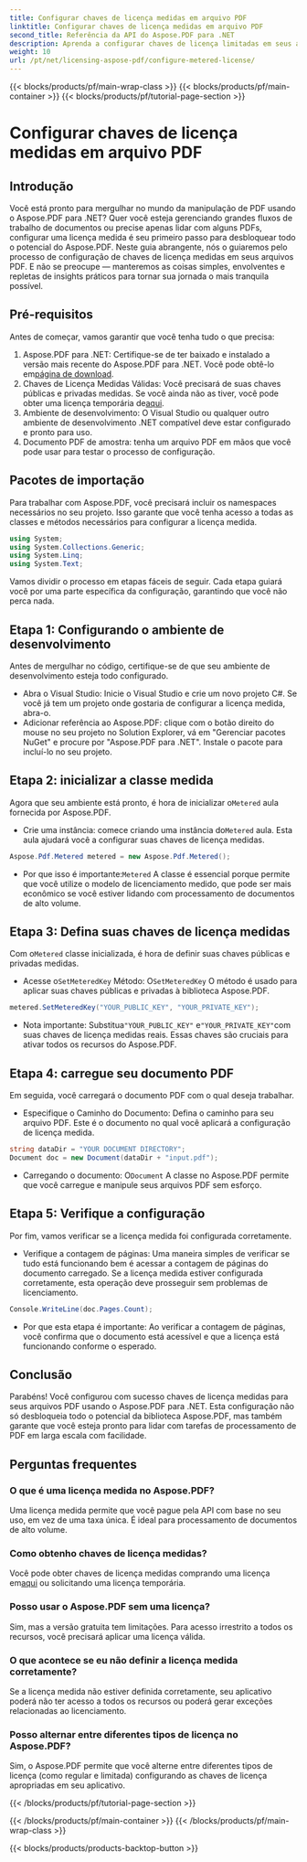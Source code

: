 ```yaml
---
title: Configurar chaves de licença medidas em arquivo PDF
linktitle: Configurar chaves de licença medidas em arquivo PDF
second_title: Referência da API do Aspose.PDF para .NET
description: Aprenda a configurar chaves de licença limitadas em seus arquivos PDF usando o Aspose.PDF para .NET com este guia abrangente passo a passo.
weight: 10
url: /pt/net/licensing-aspose-pdf/configure-metered-license/
---
```


{{< blocks/products/pf/main-wrap-class >}}
{{< blocks/products/pf/main-container >}}
{{< blocks/products/pf/tutorial-page-section >}}

# Configurar chaves de licença medidas em arquivo PDF

## Introdução

Você está pronto para mergulhar no mundo da manipulação de PDF usando o Aspose.PDF para .NET? Quer você esteja gerenciando grandes fluxos de trabalho de documentos ou precise apenas lidar com alguns PDFs, configurar uma licença medida é seu primeiro passo para desbloquear todo o potencial do Aspose.PDF. Neste guia abrangente, nós o guiaremos pelo processo de configuração de chaves de licença medidas em seus arquivos PDF. E não se preocupe — manteremos as coisas simples, envolventes e repletas de insights práticos para tornar sua jornada o mais tranquila possível.

## Pré-requisitos

Antes de começar, vamos garantir que você tenha tudo o que precisa:

1.  Aspose.PDF para .NET: Certifique-se de ter baixado e instalado a versão mais recente do Aspose.PDF para .NET. Você pode obtê-lo em[página de download](https://releases.aspose.com/pdf/net/).
2.  Chaves de Licença Medidas Válidas: Você precisará de suas chaves públicas e privadas medidas. Se você ainda não as tiver, você pode obter uma licença temporária de[aqui](https://purchase.aspose.com/temporary-license/).
3. Ambiente de desenvolvimento: O Visual Studio ou qualquer outro ambiente de desenvolvimento .NET compatível deve estar configurado e pronto para uso.
4. Documento PDF de amostra: tenha um arquivo PDF em mãos que você pode usar para testar o processo de configuração.

## Pacotes de importação

Para trabalhar com Aspose.PDF, você precisará incluir os namespaces necessários no seu projeto. Isso garante que você tenha acesso a todas as classes e métodos necessários para configurar a licença medida.

```csharp
using System;
using System.Collections.Generic;
using System.Linq;
using System.Text;
```

Vamos dividir o processo em etapas fáceis de seguir. Cada etapa guiará você por uma parte específica da configuração, garantindo que você não perca nada.

## Etapa 1: Configurando o ambiente de desenvolvimento

Antes de mergulhar no código, certifique-se de que seu ambiente de desenvolvimento esteja todo configurado.

- Abra o Visual Studio: Inicie o Visual Studio e crie um novo projeto C#. Se você já tem um projeto onde gostaria de configurar a licença medida, abra-o.
- Adicionar referência ao Aspose.PDF: clique com o botão direito do mouse no seu projeto no Solution Explorer, vá em "Gerenciar pacotes NuGet" e procure por "Aspose.PDF para .NET". Instale o pacote para incluí-lo no seu projeto.

## Etapa 2: inicializar a classe medida

 Agora que seu ambiente está pronto, é hora de inicializar o`Metered` aula fornecida por Aspose.PDF.

-  Crie uma instância: comece criando uma instância do`Metered` aula. Esta aula ajudará você a configurar suas chaves de licença medidas.

```csharp
Aspose.Pdf.Metered metered = new Aspose.Pdf.Metered();
```

-  Por que isso é importante:`Metered` A classe é essencial porque permite que você utilize o modelo de licenciamento medido, que pode ser mais econômico se você estiver lidando com processamento de documentos de alto volume.

## Etapa 3: Defina suas chaves de licença medidas

 Com o`Metered` classe inicializada, é hora de definir suas chaves públicas e privadas medidas.

-  Acesse o`SetMeteredKey` Método: O`SetMeteredKey` O método é usado para aplicar suas chaves públicas e privadas à biblioteca Aspose.PDF.

```csharp
metered.SetMeteredKey("YOUR_PUBLIC_KEY", "YOUR_PRIVATE_KEY");
```

-  Nota importante: Substitua`"YOUR_PUBLIC_KEY"` e`"YOUR_PRIVATE_KEY"`com suas chaves de licença medidas reais. Essas chaves são cruciais para ativar todos os recursos do Aspose.PDF.

## Etapa 4: carregue seu documento PDF

Em seguida, você carregará o documento PDF com o qual deseja trabalhar.

- Especifique o Caminho do Documento: Defina o caminho para seu arquivo PDF. Este é o documento no qual você aplicará a configuração de licença medida.

```csharp
string dataDir = "YOUR DOCUMENT DIRECTORY";
Document doc = new Document(dataDir + "input.pdf");
```

-  Carregando o documento: O`Document` A classe no Aspose.PDF permite que você carregue e manipule seus arquivos PDF sem esforço.

## Etapa 5: Verifique a configuração

Por fim, vamos verificar se a licença medida foi configurada corretamente.

- Verifique a contagem de páginas: Uma maneira simples de verificar se tudo está funcionando bem é acessar a contagem de páginas do documento carregado. Se a licença medida estiver configurada corretamente, esta operação deve prosseguir sem problemas de licenciamento.

```csharp
Console.WriteLine(doc.Pages.Count);
```

- Por que esta etapa é importante: Ao verificar a contagem de páginas, você confirma que o documento está acessível e que a licença está funcionando conforme o esperado.

## Conclusão

Parabéns! Você configurou com sucesso chaves de licença medidas para seus arquivos PDF usando o Aspose.PDF para .NET. Esta configuração não só desbloqueia todo o potencial da biblioteca Aspose.PDF, mas também garante que você esteja pronto para lidar com tarefas de processamento de PDF em larga escala com facilidade.

## Perguntas frequentes

### O que é uma licença medida no Aspose.PDF?  
Uma licença medida permite que você pague pela API com base no seu uso, em vez de uma taxa única. É ideal para processamento de documentos de alto volume.

### Como obtenho chaves de licença medidas?  
 Você pode obter chaves de licença medidas comprando uma licença em[aqui](https://purchase.aspose.com/buy) ou solicitando uma licença temporária.

### Posso usar o Aspose.PDF sem uma licença?  
Sim, mas a versão gratuita tem limitações. Para acesso irrestrito a todos os recursos, você precisará aplicar uma licença válida.

### O que acontece se eu não definir a licença medida corretamente?  
Se a licença medida não estiver definida corretamente, seu aplicativo poderá não ter acesso a todos os recursos ou poderá gerar exceções relacionadas ao licenciamento.

### Posso alternar entre diferentes tipos de licença no Aspose.PDF?  
Sim, o Aspose.PDF permite que você alterne entre diferentes tipos de licença (como regular e limitada) configurando as chaves de licença apropriadas em seu aplicativo.

{{< /blocks/products/pf/tutorial-page-section >}}

{{< /blocks/products/pf/main-container >}}
{{< /blocks/products/pf/main-wrap-class >}}

{{< blocks/products/products-backtop-button >}}
